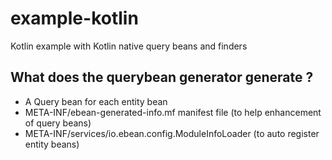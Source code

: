 # example-kotlin
Kotlin example with Kotlin native query beans and finders


## What does the querybean generator generate ?

- A Query bean for each entity bean
- META-INF/ebean-generated-info.mf manifest file (to help enhancement of query beans)
- META-INF/services/io.ebean.config.ModuleInfoLoader (to auto register entity beans)